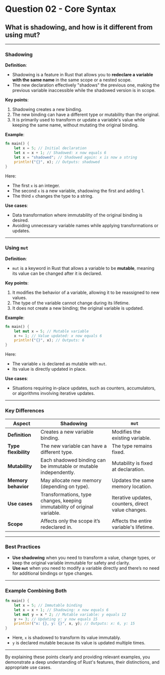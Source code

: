 # Question 02 - Core Syntax

## What is shadowing, and how is it different from using mut?

---

### **Shadowing**

**Definition**:
- Shadowing is a feature in Rust that allows you to **redeclare a variable with the same name** in the same scope or a nested scope. 
- The new declaration effectively "shadows" the previous one, making the previous variable inaccessible while the shadowed version is in scope.

**Key points**:
1. Shadowing creates a new binding.
2. The new binding can have a different type or mutability than the original.
3. It is primarily used to transform or update a variable's value while keeping the same name, without mutating the original binding.

**Example**:
```rust
fn main() {
    let x = 5; // Initial declaration
    let x = x + 1; // Shadowed: x now equals 6
    let x = "shadowed"; // Shadowed again: x is now a string
    println!("{}", x); // Outputs: shadowed
}
```

Here:
- The first `x` is an integer.
- The second `x` is a new variable, shadowing the first and adding 1.
- The third `x` changes the type to a string.

**Use cases**:
- Data transformation where immutability of the original binding is desired.
- Avoiding unnecessary variable names while applying transformations or updates.

---

### **Using `mut`**

**Definition**:
- `mut` is a keyword in Rust that allows a variable to be **mutable**, meaning its value can be changed after it is declared.

**Key points**:
1. It modifies the behavior of a variable, allowing it to be reassigned to new values.
2. The type of the variable cannot change during its lifetime.
3. It does not create a new binding; the original variable is updated.

**Example**:
```rust
fn main() {
    let mut x = 5; // Mutable variable
    x += 1; // Value updated: x now equals 6
    println!("{}", x); // Outputs: 6
}
```

Here:
- The variable `x` is declared as mutable with `mut`.
- Its value is directly updated in place.

**Use cases**:
- Situations requiring in-place updates, such as counters, accumulators, or algorithms involving iterative updates.

---

### **Key Differences**

| Aspect               | Shadowing                                  | `mut`                                      |
|-----------------------|--------------------------------------------|--------------------------------------------|
| **Definition**        | Creates a new variable binding.           | Modifies the existing variable.            |
| **Type flexibility**  | The new variable can have a different type.| The type remains fixed.                    |
| **Mutability**        | Each shadowed binding can be immutable or mutable independently. | Mutability is fixed at declaration.        |
| **Memory behavior**   | May allocate new memory (depending on type).| Updates the same memory location.          |
| **Use cases**         | Transformations, type changes, keeping immutability of original variable. | Iterative updates, counters, direct value changes. |
| **Scope**             | Affects only the scope it’s redeclared in.| Affects the entire variable's lifetime.    |

---

### **Best Practices**
- **Use shadowing** when you need to transform a value, change types, or keep the original variable immutable for safety and clarity.
- **Use `mut`** when you need to modify a variable directly and there’s no need for additional bindings or type changes.

---

### **Example Combining Both**
```rust
fn main() {
    let x = 5; // Immutable binding
    let x = x + 1; // Shadowing: x now equals 6
    let mut y = x * 2; // Mutable variable: y equals 12
    y += 3; // Updating y: y now equals 15
    println!("x: {}, y: {}", x, y); // Outputs: x: 6, y: 15
}
```

- Here, `x` is shadowed to transform its value immutably.
- `y` is declared mutable because its value is updated multiple times.

---

By explaining these points clearly and providing relevant examples, you demonstrate a deep understanding of Rust's features, their distinctions, and appropriate use cases.